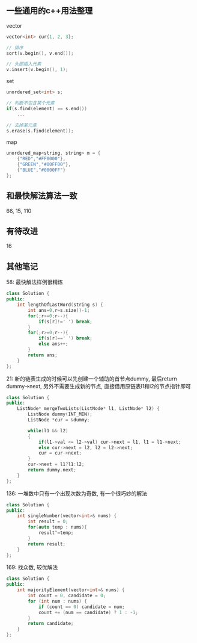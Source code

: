## 一些通用的c++用法整理

vector
```c++
vector<int> cur{1, 2, 3};

// 排序
sort(v.begin(), v.end());

// 头部插入元素
v.insert(v.begin(), 1);
```

set
```c++
unordered_set<int> s;

// 判断不包含某个元素
if(s.find(element) == s.end())
    ...

// 去掉某元素
s.erase(s.find(element));
```

map
```c++
unordered_map<string, string> m = {
    {"RED","#FF0000"},
    {"GREEN","#00FF00"},
    {"BLUE","#0000FF"}
};
```

## 和最快解法算法一致

66, 15, 110

## 有待改进

16

## 其他笔记

58: 最快解法样例很精炼
```c++
class Solution {
public:
    int lengthOfLastWord(string s) {
        int ans=0,r=s.size()-1;
        for(;r>=0;r--){
            if(s[r]!=' ') break;
        }
        for(;r>=0;r--){
            if(s[r]==' ') break;
            else ans++;
        }
        return ans;
    }
};
```

21: 新的链表生成的时候可以先创建一个辅助的首节点dummy, 最后return dummy->next, 另外不需要生成新的节点, 直接借用原链表l1和l2的节点指针即可
```c++
class Solution {
public:
    ListNode* mergeTwoLists(ListNode* l1, ListNode* l2) {
        ListNode dummy(INT_MIN);
        ListNode *cur = &dummy;

        while(l1 && l2)
        {
            if(l1->val <= l2->val) cur->next = l1, l1 = l1->next;
            else cur->next = l2, l2 = l2->next;
            cur = cur->next;
        }
        cur->next = l1?l1:l2;
        return dummy.next;
    }
};
```

136: 一堆数中只有一个出现次数为奇数, 有一个很巧妙的解法
```c++
class Solution {
public:
    int singleNumber(vector<int>& nums) {
        int result = 0;
        for(auto temp : nums){
            result^=temp;
        }
        return result;
    }
};
```

169: 找众数, 较优解法
```c++
class Solution {
public:
    int majorityElement(vector<int>& nums) {
        int count = 0, candidate = 0;
        for (int num : nums) {
            if (count == 0) candidate = num;
            count += (num == candidate) ? 1 : -1;
        }
        return candidate;
    }
};
```
